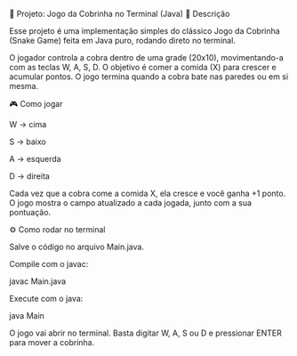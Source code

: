 🐍 Projeto: Jogo da Cobrinha no Terminal (Java)
📖 Descrição

Esse projeto é uma implementação simples do clássico Jogo da Cobrinha (Snake Game) feita em Java puro, rodando direto no terminal.

O jogador controla a cobra dentro de uma grade (20x10), movimentando-a com as teclas W, A, S, D.
O objetivo é comer a comida (X) para crescer e acumular pontos.
O jogo termina quando a cobra bate nas paredes ou em si mesma.

🎮 Como jogar

W → cima

S → baixo

A → esquerda

D → direita

Cada vez que a cobra come a comida X, ela cresce e você ganha +1 ponto.
O jogo mostra o campo atualizado a cada jogada, junto com a sua pontuação.

⚙️ Como rodar no terminal

Salve o código no arquivo Main.java.

Compile com o javac:

javac Main.java


Execute com o java:

java Main


O jogo vai abrir no terminal. Basta digitar W, A, S ou D e pressionar ENTER para mover a cobrinha.
